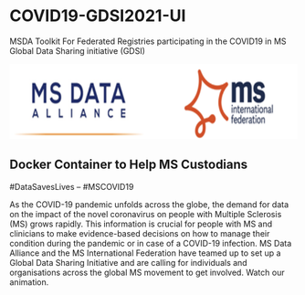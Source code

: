 # COVID19-GDSI2021-UI
MSDA Toolkit  For Federated Registries participating in the COVID19 in MS Global Data Sharing  initiative (GDSI)



<img src="/images/ms.png" width="728" height="132">

Docker Container to Help MS Custodians 
-----------
#DataSavesLives – #MSCOVID19

As the COVID-19 pandemic unfolds across the globe, the demand for data on the impact of the novel coronavirus on people with Multiple Sclerosis (MS) grows rapidly.
This information is crucial for people with MS and clinicians to make evidence-based decisions on how to manage their condition during the pandemic or in case of a COVID-19 infection.
MS Data Alliance and the MS International Federation have teamed up to set up a Global Data Sharing Initiative and are calling for individuals and organisations across the global MS movement to get involved.  Watch our animation.
